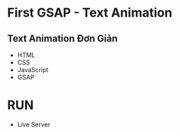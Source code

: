 # First GSAP - Text Animation
## Text Animation Đơn Giản

- HTML
- CSS
- JavaScript
- GSAP

# RUN 
- Live Server
